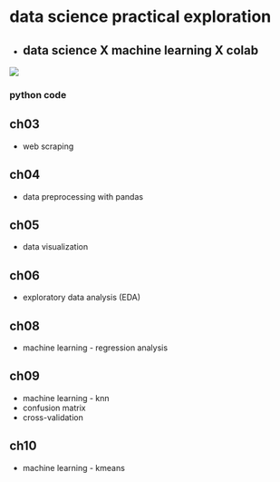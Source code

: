 # data science practical exploration

+ ## data science X machine learning X colab
[![]( https://www.flag.com.tw/assets/img/bookpic/F1325.jpg)](https://www.flag.com.tw/books/product/F1325)

### python code

## ch03
- web scraping

## ch04
- data preprocessing with pandas

## ch05
- data visualization

## ch06
- exploratory data analysis (EDA)

## ch08
- machine learning - regression analysis

## ch09
- machine learning - knn
- confusion matrix
- cross-validation

## ch10 
- machine learning - kmeans
